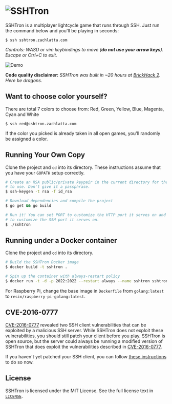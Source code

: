 # ![SSHTron](https://cdn.rawgit.com/zachlatta/sshtron/master/logo.svg)

SSHTron is a multiplayer lightcycle game that runs through SSH. Just run the command below and you'll be playing in seconds:

    $ ssh sshtron.zachlatta.com

_Controls: WASD or vim keybindings to move (**do not use your arrow keys**). Escape or Ctrl+C to exit._

![Demo](static/img/gameplay.gif)

**Code quality disclaimer:** _SSHTron was built in ~20 hours at [BrickHack 2](https://brickhack.io/). Here be dragons._

## Want to choose color yourself?

There are total 7 colors to choose from: Red, Green, Yellow, Blue, Magenta, Cyan and White

    $ ssh red@sshtron.zachlatta.com

If the color you picked is already taken in all open games, you'll randomly be assigned a color.

## Running Your Own Copy

Clone the project and `cd` into its directory. These instructions assume that you have your `GOPATH` setup correctly.

```sh
# Create an RSA public/private keypair in the current directory for the server
# to use. Don't give it a passphrase.
$ ssh-keygen -t rsa -f id_rsa

# Download dependencies and compile the project
$ go get && go build

# Run it! You can set PORT to customize the HTTP port it serves on and SSH_PORT
# to customize the SSH port it serves on.
$ ./sshtron
```

## Running under a Docker container

Clone the project and `cd` into its directory.

```sh
# Build the SSHTron Docker image
$ docker build -t sshtron .

# Spin up the container with always-restart policy
$ docker run -t -d -p 2022:2022 --restart always --name sshtron sshtron
```

For Raspberry Pi, change the base image in `Dockerfile` from `golang:latest` to `resin/raspberry-pi-golang:latest`.

## CVE-2016-0777

[CVE-2016-0777](https://www.qualys.com/2016/01/14/cve-2016-0777-cve-2016-0778/openssh-cve-2016-0777-cve-2016-0778.txt)
revealed two SSH client vulnerabilities that can be exploited by a malicious SSH server. While SSHTron does not exploit
these vulnerabilities, you should still patch your client before you play. SSHTron is open source, but the server
could always be running a modified version of SSHTron that does exploit the vulnerabilities described
in [CVE-2016-0777](https://www.qualys.com/2016/01/14/cve-2016-0777-cve-2016-0778/openssh-cve-2016-0777-cve-2016-0778.txt).

If you haven't yet patched your SSH client, you can follow
[these instructions](https://www.jacobtomlinson.co.uk/quick%20tip/2016/01/15/fixing-ssh-vulnerability-CVE-2016-0777/) to do so now.

## License

SSHTron is licensed under the MIT License. See the full license text in [`LICENSE`](LICENSE).

